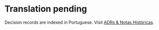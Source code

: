 # Translation pending

Decision records are indexed in Portuguese.
Visit [ADRs & Notas Históricas](../../pt-BR/developer-guide/adr-index.md).
